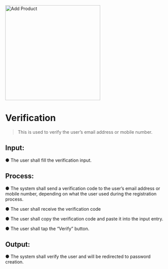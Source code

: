 
<img src="https://github.com/HarleyGotardo/square-mind/assets/111520613/f98e06c8-f52d-4fec-904e-771fba1fc6c0" alt="Add Product" width="300"/>

# Verification
> This is used to verify the user’s email address or mobile number.

## Input:
● The user shall fill the verification input.

## Process:
● The system shall send a verification code to the user’s email address or mobile number, depending on what the user used during the registration process.

● The user shall receive the verification code

● The user shall copy the verification code and paste it into the input entry.

● The user shall tap the “Verify” button.

## Output:
● The system shall verify the user and will be redirected to password creation.
